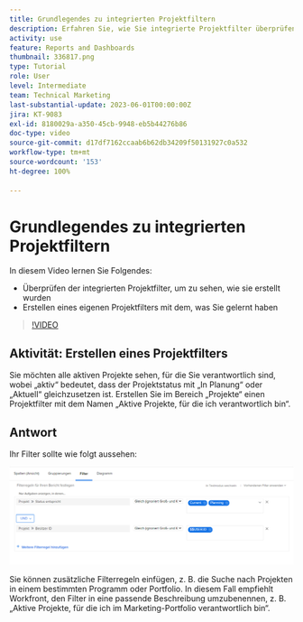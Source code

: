 ```yaml
---
title: Grundlegendes zu integrierten Projektfiltern
description: Erfahren Sie, wie Sie integrierte Projektfilter überprüfen können, um zu sehen, wie sie erstellt werden, und wie Sie in Workfront einen eigenen Projektfilter erstellen.
activity: use
feature: Reports and Dashboards
thumbnail: 336817.png
type: Tutorial
role: User
level: Intermediate
team: Technical Marketing
last-substantial-update: 2023-06-01T00:00:00Z
jira: KT-9083
exl-id: 8180029a-a350-45cb-9948-eb5b44276b86
doc-type: video
source-git-commit: d17df7162ccaab6b62db34209f50131927c0a532
workflow-type: tm+mt
source-wordcount: '153'
ht-degree: 100%

---
```


# Grundlegendes zu integrierten Projektfiltern

In diesem Video lernen Sie Folgendes:

* Überprüfen der integrierten Projektfilter, um zu sehen, wie sie erstellt wurden
* Erstellen eines eigenen Projektfilters mit dem, was Sie gelernt haben

>[!VIDEO](https://video.tv.adobe.com/v/336817/?quality=12&learn=on&enablevpops)


## Aktivität: Erstellen eines Projektfilters

Sie möchten alle aktiven Projekte sehen, für die Sie verantwortlich sind, wobei „aktiv“ bedeutet, dass der Projektstatus mit „In Planung“ oder „Aktuell“ gleichzusetzen ist. Erstellen Sie im Bereich „Projekte“ einen Projektfilter mit dem Namen „Aktive Projekte, für die ich verantwortlich bin“.

## Antwort

Ihr Filter sollte wie folgt aussehen:

![Ein Screenshot des Bildschirms zum Erstellen eines Projektfilters](assets/opening-built-in-project-filters-1.png)

Sie können zusätzliche Filterregeln einfügen, z. B. die Suche nach Projekten in einem bestimmten Programm oder Portfolio. In diesem Fall empfiehlt Workfront, den Filter in eine passende Beschreibung umzubenennen, z. B. „Aktive Projekte, für die ich im Marketing-Portfolio verantwortlich bin“.

